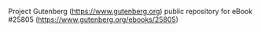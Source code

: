 Project Gutenberg (https://www.gutenberg.org) public repository for eBook #25805 (https://www.gutenberg.org/ebooks/25805)
